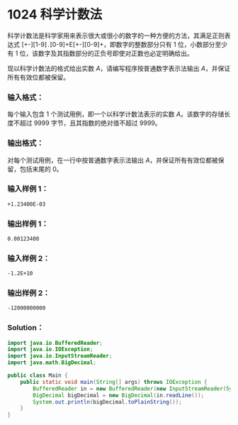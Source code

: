 # 1024 科学计数法

科学计数法是科学家用来表示很大或很小的数字的一种方便的方法，其满足正则表达式 [+-][1-9]`.`[0-9]+E[+-][0-9]+，即数字的整数部分只有 1 位，小数部分至少有 1 位，该数字及其指数部分的正负号即使对正数也必定明确给出。

现以科学计数法的格式给出实数 _A_，请编写程序按普通数字表示法输出 _A_，并保证所有有效位都被保留。

### 输入格式：

每个输入包含 1 个测试用例，即一个以科学计数法表示的实数 _A_。该数字的存储长度不超过 9999 字节，且其指数的绝对值不超过 9999。

### 输出格式：

对每个测试用例，在一行中按普通数字表示法输出 _A_，并保证所有有效位都被保留，包括末尾的 0。

### 输入样例 1：

```tex
+1.23400E-03
```

### 输出样例 1：

```tex
0.00123400
```

### 输入样例 2：

```tex
-1.2E+10
```

### 输出样例 2：

```tex
-12000000000
```

### Solution：

```java
import java.io.BufferedReader;
import java.io.IOException;
import java.io.InputStreamReader;
import java.math.BigDecimal;

public class Main {
    public static void main(String[] args) throws IOException {
        BufferedReader in = new BufferedReader(new InputStreamReader(System.in));
        BigDecimal bigDecimal = new BigDecimal(in.readLine());
        System.out.println(bigDecimal.toPlainString());
    }
}
```
